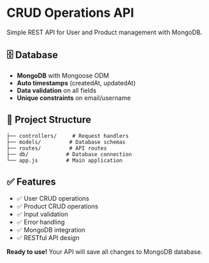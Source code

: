 # CRUD Operations API

Simple REST API for User and Product management with MongoDB.

## 🗄️ Database
- **MongoDB** with Mongoose ODM
- **Auto timestamps** (createdAt, updatedAt)
- **Data validation** on all fields
- **Unique constraints** on email/username

## 📁 Project Structure
```
├── controllers/     # Request handlers
├── models/         # Database schemas
├── routes/         # API routes
├── db/            # Database connection
└── app.js         # Main application
```

## ✅ Features
- ✅ User CRUD operations
- ✅ Product CRUD operations
- ✅ Input validation
- ✅ Error handling
- ✅ MongoDB integration
- ✅ RESTful API design

**Ready to use!** Your API will save all changes to MongoDB database.
